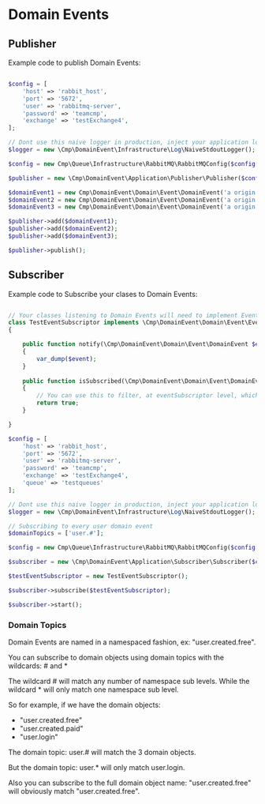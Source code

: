 # Domain Events

## Publisher

Example code to publish Domain Events:

````php

$config = [
    'host' => 'rabbit_host',
    'port' => '5672',
    'user' => 'rabbitmq-server',
    'password' => 'teamcmp',
    'exchange' => 'testExchange4',
];

// Dont use this naive logger in production, inject your application logger ;)
$logger = new \Cmp\DomainEvent\Infrastructure\Log\NaiveStdoutLogger();

$config = new Cmp\Queue\Infrastructure\RabbitMQ\RabbitMQConfig($config['host'], $config['port'], $config['user'], $config['password'], $config['exchange']);

$publisher = new \Cmp\DomainEvent\Application\Publisher\Publisher($config, $logger);

$domainEvent1 = new Cmp\DomainEvent\Domain\Event\DomainEvent('a origin', 'user.created.female', '1468936678.651', ['extraData1' => 'extraValue1', 'extraData2' => 'extraValue2']);
$domainEvent2 = new Cmp\DomainEvent\Domain\Event\DomainEvent('a origin', 'user.created.male', '468936678.6515', ['extraData1' => 'extraValue1', 'extraData2' => 'extraValue2']);
$domainEvent3 = new Cmp\DomainEvent\Domain\Event\DomainEvent('a origin', 'mail.sent', '1468936678.6515', ['extraData1' => 'extraValue1', 'extraData2' => 'extraValue2']);

$publisher->add($domainEvent1);
$publisher->add($domainEvent2);
$publisher->add($domainEvent3);

$publisher->publish();

````

## Subscriber

Example code to Subscribe your clases to Domain Events:

````php

// Your classes listening to Domain Events will need to implement EventSubscriptor
class TestEventSubscriptor implements \Cmp\DomainEvent\Domain\Event\EventSubscriptor
{

    public function notify(\Cmp\DomainEvent\Domain\Event\DomainEvent $event)
    {
        var_dump($event);
    }
    
    public function isSubscribed(\Cmp\DomainEvent\Domain\Event\DomainEvent $event)
    {
        // You can use this to filter, at eventSubscriptor level, which DomainEvents will receive
        return true;
    }

}

$config = [
    'host' => 'rabbit_host',
    'port' => '5672',
    'user' => 'rabbitmq-server',
    'password' => 'teamcmp',
    'exchange' => 'testExchange4',
    'queue' => 'testqueues'
];

// Dont use this naive logger in production, inject your application logger ;)
$logger = new \Cmp\DomainEvent\Infrastructure\Log\NaiveStdoutLogger();

// Subscribing to every user domain event
$domainTopics = ['user.#'];

$config = new Cmp\Queue\Infrastructure\RabbitMQ\RabbitMQConfig($config['host'], $config['port'], $config['user'], $config['password'], $config['exchange'], $config['queue']);

$subscriber = new \Cmp\DomainEvent\Application\Subscriber\Subscriber($config, $domainTopics, $logger);

$testEventSubscriptor = new TestEventSubscriptor();

$subscriber->subscribe($testEventSubscriptor);

$subscriber->start();

````

### Domain Topics

Domain Events are named in a namespaced fashion, ex: "user.created.free".

You can subscribe to domain objects using domain topics with the wildcards: # and *

The wildcard # will match any number of namespace sub levels. While the wildcard * will only match one namespace sub level.

So for example, if we have the domain objects:

- "user.created.free"
- "user.created.paid"
- "user.login"

The domain topic: user.# will match the 3 domain objects.

But the domain topic: user.* will only match user.login.

Also you can subscribe to the full domain object name: "user.created.free" will obviously match "user.created.free".